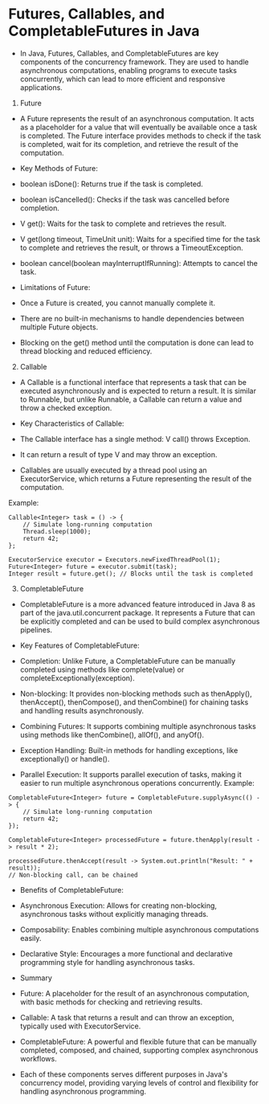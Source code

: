 <h1>Futures, Callables, and CompletableFutures in Java</h1>

- In Java, Futures, Callables, and CompletableFutures are key components of the concurrency framework. They are used to handle asynchronous computations, enabling programs to execute tasks concurrently, which can lead to more efficient and responsive applications.

1. Future
- A Future represents the result of an asynchronous computation. It acts as a placeholder for a value that will eventually be available once a task is completed. The Future interface provides methods to check if the task is completed, wait for its completion, and retrieve the result of the computation.

- Key Methods of Future:

- boolean isDone(): Returns true if the task is completed.
- boolean isCancelled(): Checks if the task was cancelled before completion.
- V get(): Waits for the task to complete and retrieves the result.
- V get(long timeout, TimeUnit unit): Waits for a specified time for the task to complete and retrieves the result, or throws a TimeoutException.
- boolean cancel(boolean mayInterruptIfRunning): Attempts to cancel the task.

- Limitations of Future:

- Once a Future is created, you cannot manually complete it.
- There are no built-in mechanisms to handle dependencies between multiple Future objects.
- Blocking on the get() method until the computation is done can lead to thread blocking and reduced efficiency.


2. Callable
- A Callable is a functional interface that represents a task that can be executed asynchronously and is expected to return a result. It is similar to Runnable, but unlike Runnable, a Callable can return a value and throw a checked exception.

- Key Characteristics of Callable:

- The Callable<V> interface has a single method: V call() throws Exception.
- It can return a result of type V and may throw an exception.
- Callables are usually executed by a thread pool using an ExecutorService, which returns a Future representing the result of the computation.

Example:
```
Callable<Integer> task = () -> {
    // Simulate long-running computation
    Thread.sleep(1000);
    return 42;
};

ExecutorService executor = Executors.newFixedThreadPool(1);
Future<Integer> future = executor.submit(task);
Integer result = future.get(); // Blocks until the task is completed

```

3. CompletableFuture
- CompletableFuture is a more advanced feature introduced in Java 8 as part of the java.util.concurrent package. It represents a Future that can be explicitly completed and can be used to build complex asynchronous pipelines.

- Key Features of CompletableFuture:

- Completion: Unlike Future, a CompletableFuture can be manually completed using methods like complete(value) or completeExceptionally(exception).
- Non-blocking: It provides non-blocking methods such as thenApply(), thenAccept(), thenCompose(), and thenCombine() for chaining tasks and handling results asynchronously.
- Combining Futures: It supports combining multiple asynchronous tasks using methods like thenCombine(), allOf(), and anyOf().
- Exception Handling: Built-in methods for handling exceptions, like exceptionally() or handle().
- Parallel Execution: It supports parallel execution of tasks, making it easier to run multiple asynchronous operations concurrently.
Example:
```
CompletableFuture<Integer> future = CompletableFuture.supplyAsync(() -> {
    // Simulate long-running computation
    return 42;
});

CompletableFuture<Integer> processedFuture = future.thenApply(result -> result * 2);

processedFuture.thenAccept(result -> System.out.println("Result: " + result));
// Non-blocking call, can be chained
```


- Benefits of CompletableFuture:

- Asynchronous Execution: Allows for creating non-blocking, asynchronous tasks without explicitly managing threads.
- Composability: Enables combining multiple asynchronous computations easily.
- Declarative Style: Encourages a more functional and declarative programming style for handling asynchronous tasks.


- Summary
- Future: A placeholder for the result of an asynchronous computation, with basic methods for checking and retrieving results.
- Callable: A task that returns a result and can throw an exception, typically used with ExecutorService.
- CompletableFuture: A powerful and flexible future that can be manually completed, composed, and chained, supporting complex asynchronous workflows.

- Each of these components serves different purposes in Java's concurrency model, providing varying levels of control and flexibility for handling asynchronous programming.

